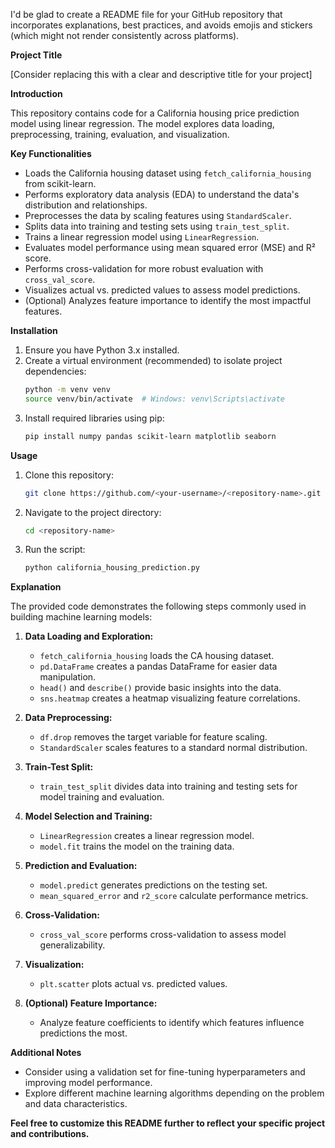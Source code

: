 I'd be glad to create a README file for your GitHub repository that incorporates explanations, best practices, and avoids emojis and stickers (which might not render consistently across platforms).

**Project Title**

[Consider replacing this with a clear and descriptive title for your project]

**Introduction**

This repository contains code for a California housing price prediction model using linear regression. The model explores data loading, preprocessing, training, evaluation, and visualization.

**Key Functionalities**

- Loads the California housing dataset using `fetch_california_housing` from scikit-learn.
- Performs exploratory data analysis (EDA) to understand the data's distribution and relationships.
- Preprocesses the data by scaling features using `StandardScaler`.
- Splits data into training and testing sets using `train_test_split`.
- Trains a linear regression model using `LinearRegression`.
- Evaluates model performance using mean squared error (MSE) and R² score.
- Performs cross-validation for more robust evaluation with `cross_val_score`.
- Visualizes actual vs. predicted values to assess model predictions.
- (Optional) Analyzes feature importance to identify the most impactful features.

**Installation**

1. Ensure you have Python 3.x installed.
2. Create a virtual environment (recommended) to isolate project dependencies:
   ```bash
   python -m venv venv
   source venv/bin/activate  # Windows: venv\Scripts\activate
   ```
3. Install required libraries using pip:
   ```bash
   pip install numpy pandas scikit-learn matplotlib seaborn
   ```

**Usage**

1. Clone this repository:
   ```bash
   git clone https://github.com/<your-username>/<repository-name>.git
   ```
2. Navigate to the project directory:
   ```bash
   cd <repository-name>
   ```
3. Run the script:
   ```bash
   python california_housing_prediction.py
   ```

**Explanation**

The provided code demonstrates the following steps commonly used in building machine learning models:

1. **Data Loading and Exploration:**
   - `fetch_california_housing` loads the CA housing dataset.
   - `pd.DataFrame` creates a pandas DataFrame for easier data manipulation.
   - `head()` and `describe()` provide basic insights into the data.
   - `sns.heatmap` creates a heatmap visualizing feature correlations.

2. **Data Preprocessing:**
   - `df.drop` removes the target variable for feature scaling.
   - `StandardScaler` scales features to a standard normal distribution.

3. **Train-Test Split:**
   - `train_test_split` divides data into training and testing sets for model training and evaluation.

4. **Model Selection and Training:**
   - `LinearRegression` creates a linear regression model.
   - `model.fit` trains the model on the training data.

5. **Prediction and Evaluation:**
   - `model.predict` generates predictions on the testing set.
   - `mean_squared_error` and `r2_score` calculate performance metrics.

6. **Cross-Validation:**
   - `cross_val_score` performs cross-validation to assess model generalizability.

7. **Visualization:**
   - `plt.scatter` plots actual vs. predicted values.

8. **(Optional) Feature Importance:**
   - Analyze feature coefficients to identify which features influence predictions the most.

**Additional Notes**

- Consider using a validation set for fine-tuning hyperparameters and improving model performance.
- Explore different machine learning algorithms depending on the problem and data characteristics.

**Feel free to customize this README further to reflect your specific project and contributions.**
